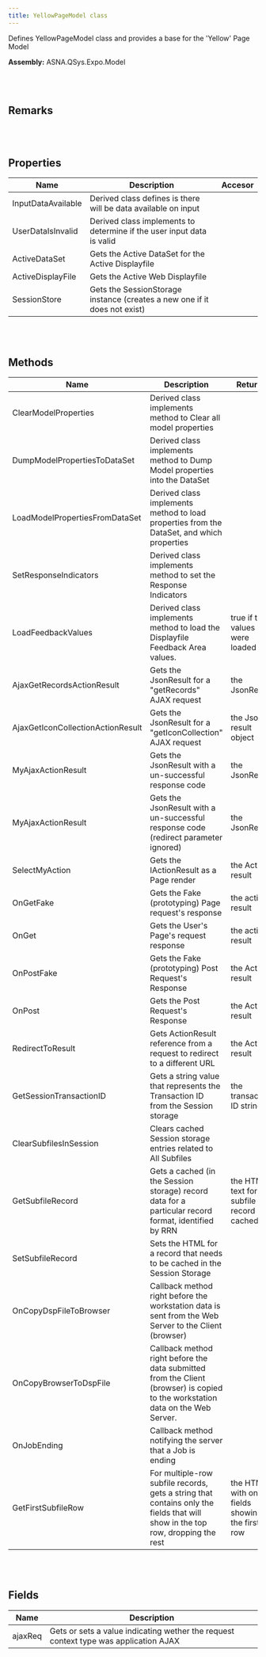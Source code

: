 ```yaml
---
title: YellowPageModel class
---
```


Defines YellowPageModel class and provides a base for the 'Yellow' Page Model

**Assembly:** ASNA.QSys.Expo.Model

<br>
<br>

## Remarks

<br>
<br>

## Properties
| Name | Description | Accesor
| --- | --- | ---
| InputDataAvailable | Derived class defines is there will be data available on input | 
| UserDataIsInvalid | Derived class implements to determine if the user input data is valid | 
| ActiveDataSet | Gets the Active DataSet for the Active Displayfile | 
| ActiveDisplayFile | Gets the Active Web Displayfile | 
| SessionStore | Gets the SessionStorage instance (creates a new one if it does not exist) | 

<br>
<br>

## Methods
| Name | Description | Returns
| --- | --- | ---
| ClearModelProperties | Derived class implements method to Clear all model properties | 
| DumpModelPropertiesToDataSet | Derived class implements method to Dump Model properties into the DataSet | 
| LoadModelPropertiesFromDataSet | Derived class implements method to load properties from the DataSet, and which properties | 
| SetResponseIndicators | Derived class implements method to set the Response Indicators | 
| LoadFeedbackValues | Derived class implements method to load the Displayfile Feedback Area values. | true if the values were loaded
| AjaxGetRecordsActionResult | Gets the JsonResult for a "getRecords" AJAX request | the JsonResult
| AjaxGetIconCollectionActionResult | Gets the JsonResult for a "getIconCollection" AJAX request | the Json result object
| MyAjaxActionResult | Gets the JsonResult with a un-successful response code | the JsonResult
| MyAjaxActionResult | Gets the JsonResult with a un-successful response code (redirect parameter ignored) | the JsonResult
| SelectMyAction | Gets the IActionResult as a Page render | the Action result
| OnGetFake | Gets the Fake (prototyping) Page request's response | the action result
| OnGet | Gets the User's Page's request response | the action result
| OnPostFake | Gets the Fake (prototyping) Post Request's Response | the Action result
| OnPost | Gets the Post Request's Response | the Action result
| RedirectToResult | Gets ActionResult reference from a request to redirect to a different URL | the Action result
| GetSessionTransactionID | Gets a string value that represents the Transaction ID from the Session storage | the transaction ID string
| ClearSubfilesInSession | Clears cached Session storage entries related to All Subfiles | 
| GetSubfileRecord | Gets a cached (in the Session storage) record data for a particular record format, identified by RRN | the HTML text for the subfile record cached
| SetSubfileRecord | Sets the HTML for a record that needs to be cached in the Session Storage | 
| OnCopyDspFileToBrowser | Callback method right before the workstation data is sent from the Web Server to the Client (browser) | 
| OnCopyBrowserToDspFile | Callback method right before the data submitted from the Client (browser) is copied to the workstation data on the Web Server. | 
| OnJobEnding | Callback method notifying the server that a Job is ending | 
| GetFirstSubfileRow | For multiple-row subfile records, gets a string that contains only the fields that will show in the top row, dropping the rest | the HTML with only fields showing in the first row

<br>
<br>

## Fields

| Name | Description
| --- | --- 
| ajaxReq | Gets or sets a value indicating wether the request context type was application AJAX

<br>
<br>


